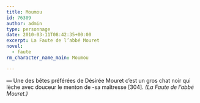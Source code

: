 ```yaml
---
title: Moumou
id: 76309
author: admin
type: personnage
date: 2010-03-11T08:42:35+00:00
excerpt: La Faute de l’abbé Mouret
novel:
  - faute
rm_character_name_main: Moumou

---
```

**—** Une des bêtes préférées de Désirée Mouret c’est un gros chat noir qui lèche avec douceur le menton de -sa maîtresse [304]. _(La Faute de l’abbé Mouret.)_